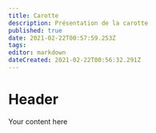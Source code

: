 ```yaml
---
title: Carotte
description: Présentation de la carotte
published: true
date: 2021-02-22T00:57:59.253Z
tags: 
editor: markdown
dateCreated: 2021-02-22T00:56:32.291Z
---
```


# Header
Your content here